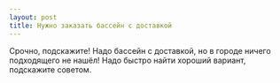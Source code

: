 ```yaml
---
layout: post 
title: Нужно заказать бассейн с доставкой 
--- 
```

Срочно, подскажите! Надо бассейн с доставкой, но в городе ничего подходящего не нашёл! Надо быстро найти хороший вариант, подскажите советом.
